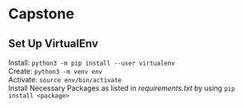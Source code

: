 # Capstone

## Set Up VirtualEnv
Install: `python3 -m pip install --user virtualenv`
<br>
Create: `python3 -m venv env`
<br>
Activate: `source env/bin/activate`
<br>
Install Necessary Packages as listed in *requirements.txt* by using `pip install <package>`
